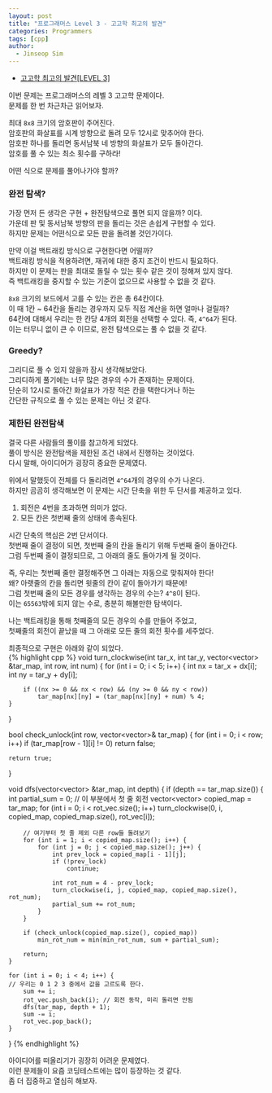 ```yaml
---
layout: post
title: "프로그래머스 Level 3 - 고고학 최고의 발견"
categories: Programmers
tags: [cpp]
author:
  - Jinseop Sim
---
```

- [고고학 최고의 발견[LEVEL 3]](https://school.programmers.co.kr/learn/courses/30/lessons/131702)

이번 문제는 프로그래머스의 레벨 3 고고학 문제이다.  
문제를 한 번 차근차근 읽어보자.  

최대 ```8x8``` 크기의 암호판이 주어진다.  
암호판의 화살표를 시계 방향으로 돌려 모두 12시로 맞추어야 한다.  
암호판 하나를 돌리면 동서남북 네 방향의 화살표가 모두 돌아간다.  
암호를 풀 수 있는 최소 횟수를 구하라!  

어떤 식으로 문제를 풀어나가야 할까?  

### 완전 탐색?
가장 먼저 든 생각은 구현 + 완전탐색으로 풀면 되지 않을까? 이다.  
가운데 판 및 동서남북 방향의 판을 돌리는 것은 손쉽게 구현할 수 있다.  
하지만 문제는 어떤식으로 모든 판을 돌려볼 것인가이다.  

만약 이걸 백트래킹 방식으로 구현한다면 어떨까?  
백트래킹 방식을 적용하려면, 재귀에 대한 중지 조건이 반드시 필요하다.  
하지만 이 문제는 판을 최대로 돌릴 수 있는 횟수 같은 것이 정해져 있지 않다.  
즉 백트래킹을 중지할 수 있는 기준이 없으므로 사용할 수 없을 것 같다.  

```8x8``` 크기의 보드에서 고를 수 있는 칸은 총 64칸이다.  
이 때 1칸 ~ 64칸을 돌리는 경우까지 모두 직접 계산을 하면 얼마나 걸릴까?  
64칸에 대해서 우리는 한 칸당 4개의 회전을 선택할 수 있다. 즉, ```4^64```가 된다.  
이는 터무니 없이 큰 수 이므로, 완전 탐색으로는 풀 수 없을 것 같다.  

### Greedy?
그리디로 풀 수 있지 않을까 잠시 생각해보았다.  
그리디하게 풀기에는 너무 많은 경우의 수가 존재하는 문제이다.  
단순히 12시로 돌아간 화살표가 가장 적은 칸을 택한다거나 하는  
간단한 규칙으로 풀 수 있는 문제는 아닌 것 같다.  

### 제한된 완전탐색
결국 다른 사람들의 풀이를 참고하게 되었다.  
풀이 방식은 완전탐색을 제한된 조건 내에서 진행하는 것이었다.  
다시 말해, 아이디어가 굉장히 중요한 문제였다.  

위에서 말했듯이 전체를 다 돌리려면 ```4^64```개의 경우의 수가 나온다.  
하지만 곰곰히 생각해보면 이 문제는 시간 단축을 위한 두 단서를 제공하고 있다.  

1. 회전은 4번을 초과하면 의미가 없다.
2. 모든 칸은 첫번째 줄의 상태에 종속된다.

시간 단축의 핵심은 2번 단서이다.  
첫번째 줄이 결정이 되면, 첫번째 줄의 칸을 돌리기 위해 두번째 줄이 돌아간다.  
그럼 두번째 줄이 결정되므로, 그 아래의 줄도 돌아가게 될 것이다.  

즉, 우리는 첫번째 줄만 결정해주면 그 아래는 자동으로 맞춰져야 한다!  
왜? 아랫줄의 칸을 돌리면 윗줄의 칸이 같이 돌아가기 때문에!  
그럼 첫번째 줄의 모든 경우를 생각하는 경우의 수는? ```4^8```이 된다.  
이는 ```65563```밖에 되지 않는 수로, 충분히 해볼만한 탐색이다.  

나는 백트래킹을 통해 첫째줄의 모든 경우의 수를 만들어 주었고,  
첫째줄의 회전이 끝났을 때 그 아래로 모든 줄의 회전 횟수를 세주었다.  

최종적으로 구현은 아래와 같이 되었다.  
{% highlight cpp %}
void turn_clockwise(int tar_x, int tar_y, vector<vector<int>> &tar_map, int row, int num) {
    for (int i = 0; i < 5; i++) {
        int nx = tar_x + dx[i];
        int ny = tar_y + dy[i];

        if ((nx >= 0 && nx < row) && (ny >= 0 && ny < row))
            tar_map[nx][ny] = (tar_map[nx][ny] + num) % 4;
    }
}

bool check_unlock(int row, vector<vector<int>>& tar_map) {
    for (int i = 0; i < row; i++)
        if (tar_map[row - 1][i] != 0)
            return false;

    return true;
}

void dfs(vector<vector<int>> &tar_map, int depth) {
    if (depth == tar_map.size()) {
        int partial_sum = 0;
        // 이 부분에서 첫 줄 회전
        vector<vector<int>> copied_map = tar_map;
        for (int i = 0; i < rot_vec.size(); i++)
            turn_clockwise(0, i, copied_map, copied_map.size(), rot_vec[i]);

        // 여기부터 첫 줄 제외 다른 row들 돌려보기
        for (int i = 1; i < copied_map.size(); i++) {
            for (int j = 0; j < copied_map.size(); j++) {
                int prev_lock = copied_map[i - 1][j];
                if (!prev_lock)
                    continue;

                int rot_num = 4 - prev_lock;
                turn_clockwise(i, j, copied_map, copied_map.size(), rot_num);
                partial_sum += rot_num;
            }
        }

        if (check_unlock(copied_map.size(), copied_map))
            min_rot_num = min(min_rot_num, sum + partial_sum);

        return;
    }

    for (int i = 0; i < 4; i++) {
    // 우리는 0 1 2 3 중에서 값을 고르도록 한다.
        sum += i;
        rot_vec.push_back(i); // 회전 동작, 미리 돌리면 안됨
        dfs(tar_map, depth + 1);
        sum -= i;
        rot_vec.pop_back();
    }
}
{% endhighlight %}  

아이디어를 떠올리기가 굉장히 어려운 문제였다.  
이런 문제들이 요즘 코딩테스트에는 많이 등장하는 것 같다.  
좀 더 집중하고 열심히 해보자.  
